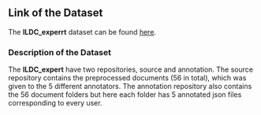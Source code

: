 ## Link of the Dataset ##
The **ILDC_experrt** dataset can be found [here](https://tinyurl.com/3nxaa7tr).

### Description of the Dataset ###
The **ILDC_expert** have two repositories, source and annotation. The source repository contains the preprocessed documents (56 in total), which was given to the 5 different annotators. The annotation repository also contains the 56 document folders but here each folder has 5 annotated json files corresponding to every user.
